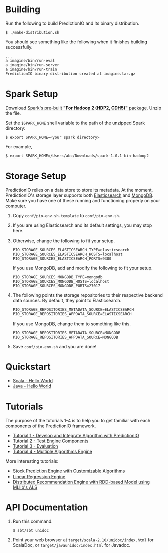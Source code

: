 Building
========

Run the following to build PredictionIO and its binary distribution.
```
$ ./make-distribution.sh
```

You should see something like the following when it finishes building
successfully.
```
...
a imagine/bin/run-eval
a imagine/bin/run-server
a imagine/bin/run-train
PredictionIO binary distribution created at imagine.tar.gz
```

Spark Setup
===========

Download [Spark's pre-built **"For Hadoop 2 (HDP2, CDH5)"**
package](http://spark.apache.org/downloads.html). Unzip the file.

Set the `$SPARK_HOME` shell variable to the path of the unzipped Spark directory:
```
$ export SPARK_HOME=<your spark directory>
```

For example,
```
$ export SPARK_HOME=/Users/abc/Downloads/spark-1.0.1-bin-hadoop2
```


Storage Setup
=============

PredictionIO relies on a data store to store its metadata. At the moment,
PredictionIO's storage layer supports both
[Elasticsearch](http://www.elasticsearch.org/) and
[MongoDB](http://www.mongodb.org/). Make sure you have one of these running and
functioning properly on your computer.

1. Copy ``conf/pio-env.sh.template`` to ``conf/pio-env.sh``.

2. If you are using Elasticsearch and its default settings, you may stop here.

3. Otherwise, change the following to fit your setup.
   ```
   PIO_STORAGE_SOURCES_ELASTICSEARCH_TYPE=elasticsearch
   PIO_STORAGE_SOURCES_ELASTICSEARCH_HOSTS=localhost
   PIO_STORAGE_SOURCES_ELASTICSEARCH_PORTS=9300
   ```
   If you use MongoDB, add and modify the following to fit your setup.
   ```
   PIO_STORAGE_SOURCES_MONGODB_TYPE=mongodb
   PIO_STORAGE_SOURCES_MONGODB_HOSTS=localhost
   PIO_STORAGE_SOURCES_MONGODB_PORTS=27017
   ```

4. The following points the storage repositories to their respective backend
   data sources. By default, they point to Elasticsearch.
   ```
   PIO_STORAGE_REPOSITORIES_METADATA_SOURCE=ELASTICSEARCH
   PIO_STORAGE_REPOSITORIES_APPDATA_SOURCE=ELASTICSEARCH
   ```
   If you use MongoDB, change them to something like this.
   ```
   PIO_STORAGE_REPOSITORIES_METADATA_SOURCE=MONGODB
   PIO_STORAGE_REPOSITORIES_APPDATA_SOURCE=MONGODB
   ```

5. Save ``conf/pio-env.sh`` and you are done!

Quickstart
===========

* [Scala - Hello World](examples/scala-local-helloworld/README.md)
* [Java - Hello World](examples/java-local-helloworld/README.md)

Tutorials
=========

The purpose of the tutorials 1-4 is to help you to get familiar with each
components of the PredictionIO framework.

- [Tutorial 1 - Develop and Integrate Algorithm with PredictionIO
  ](examples/src/main/java/recommendations/tutorial1-develop.md)
- [Tutorial 2 - Test Engine Components
  ](examples/src/main/java/recommendations/tutorial2-runner.md)
- [Tutorial 3 -
  Evaluation](examples/src/main/java/recommendations/tutorial3-evaluation.md)
- [Tutorial 4 - Multiple Algorithms
  Engine](examples/src/main/java/recommendations/tutorial4-multialgo.md)

More interesting tutorials:
- [Stock Prediction Engine with Customizable
  Algorithms](examples/src/main/scala/stock/README.md)
- [Linear Regression Engine](examples/scala-local-regression/README.md)
- [Distributed Recommendation Engine with RDD-based Model using MLlib's
  ALS](examples/scala-recommendations/README.md)


API Documentation
=================

1.  Run this command.
    ```
    $ sbt/sbt unidoc
    ```

2.  Point your web browser at `target/scala-2.10/unidoc/index.html` for
    ScalaDoc, or `target/javaunidoc/index.html` for Javadoc.
